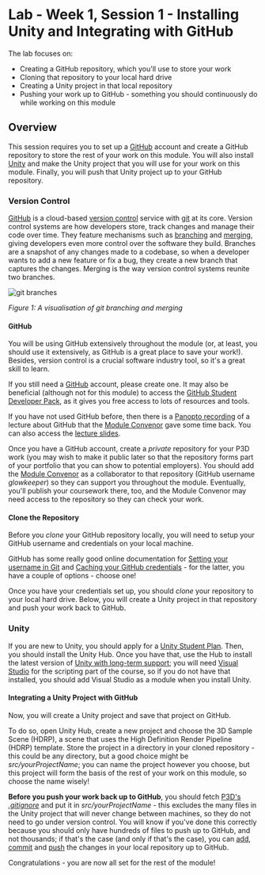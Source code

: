 # Lab - Week 1, Session 1 - Installing Unity and Integrating with GitHub

The lab focuses on:

+ Creating a GitHub repository, which you'll use to store your work
+ Cloning that repository to your local hard drive
+ Creating a Unity project in that local repository
+ Pushing your work up to GitHub - something you should continuously do while working on this module

## Overview

This session requires you to set up a [GitHub](https://github.com/) account and create a GitHub repository to store the rest of your work on this module. You will also install [Unity](https://unity3d.com/unity/qa/lts-releases) and make the Unity project that you will use for your work on this module. Finally, you will push that Unity project up to your GitHub repository.

### Version Control

[GitHub](https://github.com/) is a cloud-based [version control](https://www.atlassian.com/git/tutorials/what-is-version-control) service with [git](https://git-scm.com/) at its core. Version control systems are how developers store, track changes and manage their code over time. They feature mechanisms such as [branching](https://www.atlassian.com/git/tutorials/using-branches) and [merging](https://www.atlassian.com/git/tutorials/using-branches/git-merge), giving developers even more control over the software they build. Branches are a snapshot of any changes made to a codebase, so when a developer wants to add a new feature or fix a bug, they create a new branch that captures the changes. Merging is the way version control systems reunite two branches.

![git branches](./images/gitBranchingandMerging.png)

_Figure 1: A visualisation of git branching and merging_

#### GitHub

You will be using GitHub extensively throughout the module (or, at least, you should use it extensively, as GitHub is a great place to save your work!). Besides, version control is a crucial software industry tool, so it's a great skill to learn.

If you still need a [GitHub](https://github.com/) account, please create one. It may also be beneficial (although not for this module) to access the [GitHub Student Developer Pack](https://education.github.com/pack), as it gives you free access to lots of resources and tools.

If you have not used GitHub before, then there is a [Panopto recording](https://sussex.cloud.panopto.eu/Panopto/Pages/Viewer.aspx?id=57307baa-f78e-42a8-8e5c-ac40012ddc4a) of a lecture about GitHub that the  [Module Convenor](https://github.com/glowkeeper/Programmingfor3D#maintainer) gave some time back. You can also access the [lecture slides](../githubPresentation.pdf).

Once you have a GitHub account, create a _private_ repository for your P3D work (you may wish to make it public later so that the repository forms part of your portfolio that you can show to potential employers). You should add the [Module Convenor](https://github.com/glowkeeper/Programmingfor3D#maintainer) as a collaborator to that repository (GitHub username _glowkeeper_) so they can support you throughout the module. Eventually, you'll publish your coursework there, too, and the Module Convenor may need access to the repository so they can check your work.

#### Clone the Repository

Before you _clone_ your GitHub repository locally, you will need to setup your GitHub username and credentials on your local machine.

GitHub has some really good online documentation for [Setting your username in Git](https://docs.github.com/en/get-started/getting-started-with-git/setting-your-username-in-git) and [Caching your GitHub credentials](https://docs.github.com/en/get-started/getting-started-with-git/caching-your-github-credentials-in-git) - for the latter, you have a couple of options - choose one!

Once you have your credentials set up, you should _clone_ your repository to your local hard drive. Below, you will create a Unity project in that repository and push your work back to GitHub.

### Unity

If you are new to Unity, you should apply for a [Unity Student Plan](https://unity.com/products/unity-student). Then, you should install the Unity Hub. Once you have that, use the Hub to install the latest version of [Unity with long-term support](https://unity3d.com/unity/qa/lts-releases); you will need [Visual Studio](https://visualstudio.microsoft.com/) for the scripting part of the course, so if you do not have that installed, you should add Visual Studio as a module when you install Unity.

#### Integrating a Unity Project with GitHub

Now, you will create a Unity project and save that project on GitHub.

To do so, open Unity Hub, create a new project and choose the 3D Sample Scene (HDRP), a scene that uses the High Definition Render Pipeline (HDRP) template. Store the project in a directory in your cloned repository - this could be any directory, but a good choice might be _src/yourProjectName_; you can name the project however you choose, but this project will form the basis of the rest of your work on this module, so choose the name wisely!

**Before you push your work back up to GitHub**, you should fetch [P3D's _.gitignore_](https://github.com/glowkeeper/P3D/blob/main/src/unity/.gitignore) and put it in _src/yourProjectName_ - this excludes the many files in the Unity project that will never change between machines, so they do not need to go under version control. You will know if you've done this correctly because you should only have hundreds of files to push up to GitHub, and not thousands; if that's the case (and only if that's the case), you can [add](https://github.com/git-guides/git-add), [commit](https://github.com/git-guides/git-commit) and [push](https://github.com/git-guides/git-push) the changes in your local repository up to GitHub.

Congratulations - you are now all set for the rest of the module!
